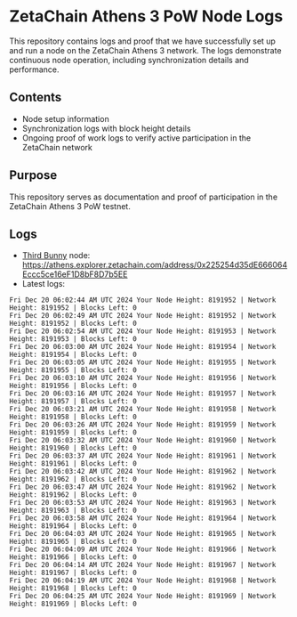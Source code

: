 # ZetaChain Athens 3 PoW Node Logs
This repository contains logs and proof that we have successfully set up and run a node on the ZetaChain Athens 3 network. The logs demonstrate continuous node operation, including synchronization details and performance.

## Contents
- Node setup information
- Synchronization logs with block height details
- Ongoing proof of work logs to verify active participation in the ZetaChain network

## Purpose
This repository serves as documentation and proof of participation in the ZetaChain Athens 3 PoW testnet.

## Logs

- [Third Bunny](https://thirdbunny.xyz/) node: https://athens.explorer.zetachain.com/address/0x225254d35dE666064Eccc5ce16eF1D8bF8D7b5EE
- Latest logs:
```
Fri Dec 20 06:02:44 AM UTC 2024 Your Node Height: 8191952 | Network Height: 8191952 | Blocks Left: 0
Fri Dec 20 06:02:49 AM UTC 2024 Your Node Height: 8191952 | Network Height: 8191952 | Blocks Left: 0
Fri Dec 20 06:02:54 AM UTC 2024 Your Node Height: 8191953 | Network Height: 8191953 | Blocks Left: 0
Fri Dec 20 06:03:00 AM UTC 2024 Your Node Height: 8191954 | Network Height: 8191954 | Blocks Left: 0
Fri Dec 20 06:03:05 AM UTC 2024 Your Node Height: 8191955 | Network Height: 8191955 | Blocks Left: 0
Fri Dec 20 06:03:10 AM UTC 2024 Your Node Height: 8191956 | Network Height: 8191956 | Blocks Left: 0
Fri Dec 20 06:03:16 AM UTC 2024 Your Node Height: 8191957 | Network Height: 8191957 | Blocks Left: 0
Fri Dec 20 06:03:21 AM UTC 2024 Your Node Height: 8191958 | Network Height: 8191958 | Blocks Left: 0
Fri Dec 20 06:03:26 AM UTC 2024 Your Node Height: 8191959 | Network Height: 8191959 | Blocks Left: 0
Fri Dec 20 06:03:32 AM UTC 2024 Your Node Height: 8191960 | Network Height: 8191960 | Blocks Left: 0
Fri Dec 20 06:03:37 AM UTC 2024 Your Node Height: 8191961 | Network Height: 8191961 | Blocks Left: 0
Fri Dec 20 06:03:42 AM UTC 2024 Your Node Height: 8191962 | Network Height: 8191962 | Blocks Left: 0
Fri Dec 20 06:03:47 AM UTC 2024 Your Node Height: 8191962 | Network Height: 8191962 | Blocks Left: 0
Fri Dec 20 06:03:53 AM UTC 2024 Your Node Height: 8191963 | Network Height: 8191963 | Blocks Left: 0
Fri Dec 20 06:03:58 AM UTC 2024 Your Node Height: 8191964 | Network Height: 8191964 | Blocks Left: 0
Fri Dec 20 06:04:03 AM UTC 2024 Your Node Height: 8191965 | Network Height: 8191965 | Blocks Left: 0
Fri Dec 20 06:04:09 AM UTC 2024 Your Node Height: 8191966 | Network Height: 8191966 | Blocks Left: 0
Fri Dec 20 06:04:14 AM UTC 2024 Your Node Height: 8191967 | Network Height: 8191967 | Blocks Left: 0
Fri Dec 20 06:04:19 AM UTC 2024 Your Node Height: 8191968 | Network Height: 8191968 | Blocks Left: 0
Fri Dec 20 06:04:25 AM UTC 2024 Your Node Height: 8191969 | Network Height: 8191969 | Blocks Left: 0
```
